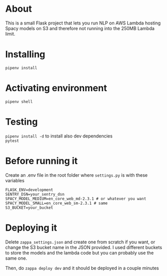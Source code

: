 # About
This is a small Flask project that lets you run NLP on AWS Lambda hosting Spacy models on S3 and therefore not running into the 250MB Lambda limit.

# Installing

`pipenv install`

# Activating environment
`pipenv shell`

# Testing

`pipenv install -d` to install also dev dependencies  
`pytest`

# Before running it
Create an .env file in the root folder where `settings.py` is with these variables
```
FLASK_ENV=development
SENTRY_DSN=your_sentry_dsn
SPACY_MODEL_MEDIUM=en_core_web_md-2.3.1 # or whatever you want
SPACY_MODEL_SMALL=en_core_web_sm-2.3.1 # same
S3_BUCKET=your_bucket
```

# Deploying it
Delete `zappa_settings.json` and create one from scratch if you want, or change the S3 bucket name in the JSON provided. I used different buckets to store the models and the lambda code but you can probably use the same one.

Then, do `zappa deploy dev` and it should be deployed in a couple minutes
